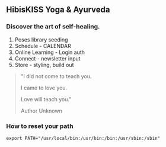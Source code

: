 ## HibisKISS Yoga & Ayurveda
### Discover the art of self-healing.

1. Poses library seeding
2. Schedule - CALENDAR
3. Online Learning - Login auth
4. Connect - newsletter input
5. Store - styling, build out

>"I did not come to teach you.
>
>I came to love you.
>
>Love will teach you."
>
> Author Unknown

### How to reset your path

`export PATH="/usr/local/bin:/usr/bin:/bin:/usr/sbin:/sbin"`

